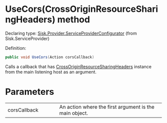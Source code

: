 <!--

Copyrights 2023 Sisk Framework - CypherPotato
Published under MIT license

!!! DO NOT EDIT THIS FILE !!!
This file was generated by a tool in the Sisk package. To edit the information in this documentation,
edit the XML documentation present in the Sisk source code.

-->


# UseCors(CrossOriginResourceSharingHeaders) method

Declaring type: [Sisk.Provider.ServiceProviderConfigurator](/read?q=/contents/spec/Sisk.Provider.ServiceProviderConfigurator.md) (from Sisk.ServiceProvider)


Definition:

```cs
public void UseCors(Action corsCallback)
```

Calls a callback that has <a href="/read?q=/contents/spec/Sisk.Core.Entity.CrossOriginResourceSharingHeaders.md">CrossOriginResourceSharingHeaders</a> instance from the main listening host as an argument.


# Parameters

<table>
    <tbody>
<tr>
    <td width="33%">corsCallback</td>
    <td>An action where the first argument is the main  object.</td>
</tr>
    </tbody>
</table>
